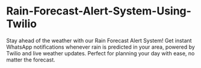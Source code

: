 # Rain-Forecast-Alert-System-Using-Twilio
Stay ahead of the weather with our Rain Forecast Alert System! Get instant WhatsApp notifications whenever rain is predicted in your area, powered by Twilio and live weather updates. Perfect for planning your day with ease, no matter the forecast.
